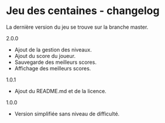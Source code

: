 # Jeu des centaines - changelog

La dernière version du jeu se trouve sur la branche master.

2.0.0

- Ajout de la gestion des niveaux.
- Ajout du score du joueur.
- Sauvegarde des meilleurs scores.
- Affichage des meilleurs scores.

1.0.1

- Ajout du README.md et de la licence.

1.0.0

- Version simplifiée sans niveau de difficulté.